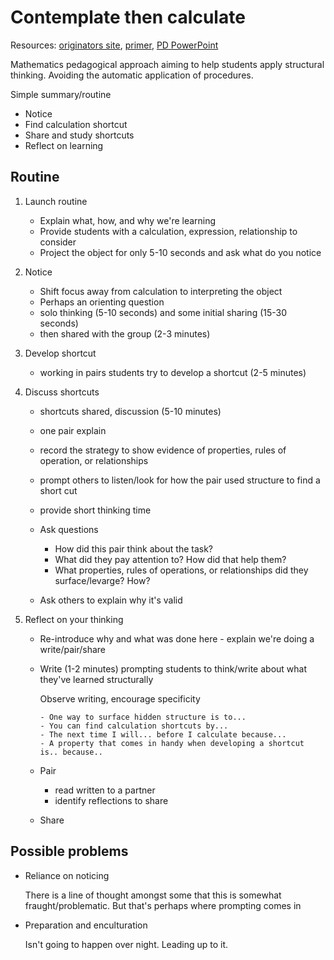 # Contemplate then calculate



Resources: [originators site](https://www.fosteringmathpractices.com/contemplate-then-calculate/), [primer](https://tedd.org/wp-content/uploads/2015/06/Contemplate-then-Calculate-CTCPrimer1.pdf), [PD PowerPoint](https://www.nctm.org/uploadedFiles/Conferences_and_Professional_Development/Institutes/Grades_3-8_Mathematical_Practices/2015%20Institute_Lucenta_C%20then%20C_REV.pdf)

Mathematics pedagogical approach aiming to help students apply structural thinking. Avoiding the automatic application of procedures.

Simple summary/routine

- Notice
- Find calculation shortcut
- Share and study shortcuts
- Reflect on learning

## Routine

1. Launch routine 

    - Explain what, how, and why we're learning
    - Provide students with a calculation, expression, relationship to consider
    - Project the object for only 5-10 seconds and ask what do you notice 

2. Notice 

    - Shift focus away from calculation to interpreting the object
    - Perhaps an orienting question
    - solo thinking (5-10 seconds) and some initial sharing (15-30 seconds)
    - then shared with the group (2-3 minutes)

3. Develop shortcut

    - working in pairs students try to develop a shortcut (2-5 minutes)

4. Discuss shortcuts

    - shortcuts shared, discussion (5-10 minutes)
    - one pair explain
    - record the strategy to show evidence of properties, rules of operation, or relationships
    - prompt others to listen/look for how the pair used structure to find a short cut
    - provide short thinking time
    - Ask questions

        - How did this pair think about the task?
        - What did they pay attention to? How did that help them?
        - What properties, rules of operations, or relationships did they surface/levarge? How?

    - Ask others to explain why it's valid

5. Reflect on your thinking

    - Re-introduce why and what was done here - explain we're doing a write/pair/share
    - Write (1-2 minutes) prompting students to think/write about what they've learned structurally

        Observe writing, encourage specificity

          - One way to surface hidden structure is to...
          - You can find calculation shortcuts by...
          - The next time I will... before I calculate because...
          - A property that comes in handy when developing a shortcut is.. because..

    - Pair 

        - read written to a partner
        - identify reflections to share

    - Share

## Possible problems

- Reliance on noticing

    There is a line of thought amongst some that this is somewhat fraught/problematic. But that's perhaps where prompting comes in

- Preparation and enculturation

    Isn't going to happen over night. Leading up to it.


